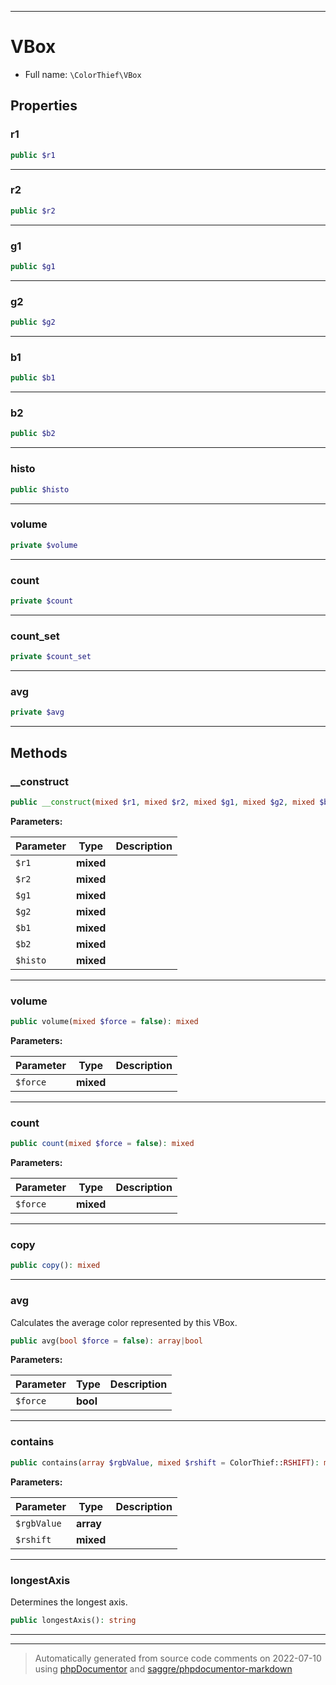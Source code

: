 ***

# VBox





* Full name: `\ColorThief\VBox`



## Properties


### r1



```php
public $r1
```






***

### r2



```php
public $r2
```






***

### g1



```php
public $g1
```






***

### g2



```php
public $g2
```






***

### b1



```php
public $b1
```






***

### b2



```php
public $b2
```






***

### histo



```php
public $histo
```






***

### volume



```php
private $volume
```






***

### count



```php
private $count
```






***

### count_set



```php
private $count_set
```






***

### avg



```php
private $avg
```






***

## Methods


### __construct



```php
public __construct(mixed $r1, mixed $r2, mixed $g1, mixed $g2, mixed $b1, mixed $b2, mixed $histo): mixed
```








**Parameters:**

| Parameter | Type | Description |
|-----------|------|-------------|
| `$r1` | **mixed** |  |
| `$r2` | **mixed** |  |
| `$g1` | **mixed** |  |
| `$g2` | **mixed** |  |
| `$b1` | **mixed** |  |
| `$b2` | **mixed** |  |
| `$histo` | **mixed** |  |




***

### volume



```php
public volume(mixed $force = false): mixed
```








**Parameters:**

| Parameter | Type | Description |
|-----------|------|-------------|
| `$force` | **mixed** |  |




***

### count



```php
public count(mixed $force = false): mixed
```








**Parameters:**

| Parameter | Type | Description |
|-----------|------|-------------|
| `$force` | **mixed** |  |




***

### copy



```php
public copy(): mixed
```











***

### avg

Calculates the average color represented by this VBox.

```php
public avg(bool $force = false): array|bool
```








**Parameters:**

| Parameter | Type | Description |
|-----------|------|-------------|
| `$force` | **bool** |  |




***

### contains



```php
public contains(array $rgbValue, mixed $rshift = ColorThief::RSHIFT): mixed
```








**Parameters:**

| Parameter | Type | Description |
|-----------|------|-------------|
| `$rgbValue` | **array** |  |
| `$rshift` | **mixed** |  |




***

### longestAxis

Determines the longest axis.

```php
public longestAxis(): string
```











***


***
> Automatically generated from source code comments on 2022-07-10 using [phpDocumentor](http://www.phpdoc.org/) and [saggre/phpdocumentor-markdown](https://github.com/Saggre/phpDocumentor-markdown)
